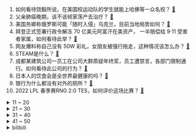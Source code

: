 1. 如何看待饶毅所说，在美国校运动队的学生就能上哈佛等一众名校？ [:link:](https://www.zhihu.com/question/515562537)
2. 父亲肺癌晚期，该不该倾家荡产去治疗？ [:link:](https://www.zhihu.com/question/446433748)
3. 美国务卿称俄罗斯可能「随时入侵」乌克兰，目前当地局势如何？ [:link:](https://www.zhihu.com/question/516100451)
4. 拜登正式签署行政令解冻 70 亿美元阿富汗在美资产， 一半赔偿给 9·11 受害者家属，如何看待此举？ [:link:](https://www.zhihu.com/question/516106803)
5. 网友爆料称自己没有 50W 彩礼，女朋友被强行拖走，这种情况该怎么办？ [:link:](https://www.zhihu.com/question/516097950)
6. STEAM是什么？ [:link:](https://www.zhihu.com/question/511784868)
7. 成都某建筑公司一员工在公司大群质疑年终奖，员工遭禁言，各部门限制通行。如何看待此公司的行为？ [:link:](https://www.zhihu.com/question/515974615)
8. 日本人的饮食会是全世界最健康的吗？ [:link:](https://www.zhihu.com/question/422054066)
9. 银行为什么都没有对外的厕所？ [:link:](https://www.zhihu.com/question/264251758)
10. 2022 LPL 春季赛RNG 2:0 TES，如何评价这场比赛？ [:link:](https://www.zhihu.com/question/516192452)
<details>
<summary>11 ~ 20</summary>

11. 如何看待速度滑冰男子 500 米颁奖仪式韩国运动员领奖前做出擦领奖台的动作？ [:link:](https://www.zhihu.com/question/516198351)
12. 如果你是华山派弟子，会加入气宗还是剑宗？ [:link:](https://www.zhihu.com/question/342393844)
13. 真的能忘记你喜欢的那个人吗？ [:link:](https://www.zhihu.com/question/515515845)
14. 2022 春节档观影人次仅 1.14 亿，电影票房开始走下坡路了吗？如果电影票变便宜了，局面会改变吗？ [:link:](https://www.zhihu.com/question/515936722)
15. 四室两厅三卫 165 平米的户型，南面次卧有卫生间想做女儿房，但仅有 11 平米该怎么办？ [:link:](https://www.zhihu.com/question/515015236)
16. 如何评价男子吹气检测超标被定为「饮酒驾车」后仍要抽血复检，最终被判为「醉酒驾车」？吹气检测会不准吗？ [:link:](https://www.zhihu.com/question/516135752)
17. 一个想不择手段去赚钱的人，他的思想和心理是太幼稚了还是太成熟了？ [:link:](https://www.zhihu.com/question/514641836)
18. 为什么水系魔法师不直接把敌人体内的水抽干完成击杀，而是要控制好几吨水去砸人? [:link:](https://www.zhihu.com/question/511160529)
19. 失业在家一个月了，感觉自己很无用不知道找什么样的工作，教培行业不景气，我该做点什么呢？ [:link:](https://www.zhihu.com/question/498996764)
20. 买 iPhone SE 系列的人是什么心态？ [:link:](https://www.zhihu.com/question/515480201)
</details>
<details>
<summary>21 ~ 30</summary>

21. 如果重返高一，你会做什么？ [:link:](https://www.zhihu.com/question/323215725)
22. 如何看待分析称 2022 年一月全国土地出让金下跌 61%？ [:link:](https://www.zhihu.com/question/515719550)
23. 广电总局提出反对电视剧市场恶性竞争，禁止违法失德艺人通过电视剧出镜等，将会带来哪些影响？ [:link:](https://www.zhihu.com/question/515911536)
24. 国际滑联回应羽生结弦 4A 未获认定，因该跳的旋转度不足，如何评价这一结果？ [:link:](https://www.zhihu.com/question/516133019)
25. 你认为厉害的人，最最核心的三个能力是什么？ [:link:](https://www.zhihu.com/question/515214154)
26. 把《火影忍者》雏田和小樱班级互换会怎么样？她们现在实力和命运会如何？ [:link:](https://www.zhihu.com/question/512801354)
27. c++的单例模式为什么不直接全部使用static，而是非要实例化一个对象？ [:link:](https://www.zhihu.com/question/56527586)
28. 有没有男主是人鱼，女主是人类的言情小说？ [:link:](https://www.zhihu.com/question/386352477)
29. 多读书，是否真的能改变一个人的气质或者性格？ [:link:](https://www.zhihu.com/question/514148836)
30. 在创作网络小说的过程中，常驻配角应该设定多少个？具体要怎样去设定？ [:link:](https://www.zhihu.com/question/515388899)
</details>
<details>
<summary>31 ~ 40</summary>

31. 21-22 赛季英超曼联 1:1 战平南安普顿，如何评价这场比赛？ [:link:](https://www.zhihu.com/question/516199076)
32. 一个等你五年，和一个陪你五年的，你会选择哪个? [:link:](https://www.zhihu.com/question/510045642)
33. 电视剧《开端》有哪些细节细思极恐？ [:link:](https://www.zhihu.com/question/510965420)
34. 为什么我会觉得《Minecraft》有一种悲伤感？ [:link:](https://www.zhihu.com/question/435941371)
35. 和男朋友在一起的第一个情人节 ，送男朋友什么礼物比较好？ [:link:](https://www.zhihu.com/question/311778493)
36. 在一起过和从没在一起，哪个更遗憾？ [:link:](https://www.zhihu.com/question/512674103)
37. 为什么狼人杀越来越凉，剧本杀也没有大火，桌游是不是没有出路了？ [:link:](https://www.zhihu.com/question/412234267)
38. 有没有美一点、短一点的文案？ [:link:](https://www.zhihu.com/question/514105972)
39. 西贝莜面村店内被指播放不雅视频，餐厅称「非店员所为，已报警」，涉事人员会受到什么处罚? [:link:](https://www.zhihu.com/question/515792068)
40. 喜欢一个人五年了能忘掉吗？ [:link:](https://www.zhihu.com/question/515214240)
</details>
<details>
<summary>41 ~ 50</summary>

41. 2022 LPL 春季赛WBG 2:1 FPX，如何评价这场比赛？ [:link:](https://www.zhihu.com/question/516166571)
42. 如何评价宋佳、陈赫主演的电视剧《盛装》？ [:link:](https://www.zhihu.com/question/515056808)
43. 为什么现在的孩子都不向父母交红包了？ [:link:](https://www.zhihu.com/question/515840550)
44. 想知道暗恋成功是什么体验？ [:link:](https://www.zhihu.com/question/52786326)
45. 对你来说活下去的动力是什么？ [:link:](https://www.zhihu.com/question/513988387)
46. 内心的充实从何而来？ [:link:](https://www.zhihu.com/question/64647085)
47. 2022 北京冬奥会速度滑冰男子 500 米高亭宇破奥运纪录夺得中国第 4 金，如何评价他的表现？ [:link:](https://www.zhihu.com/question/516170249)
48. 偶尔想喝热水，买即热式饮水机会沦为鸡肋吗？ [:link:](https://www.zhihu.com/question/515795003)
49. 考研有哪些经验可以传给2023的考研党？ [:link:](https://www.zhihu.com/question/509295129)
50. 说到蓝色和白色，你最先想到的是什么？ [:link:](https://www.zhihu.com/question/514862699)
</details><details>
<summary>bilibili</summary>

1. 《原神》八重神子角色PV——「狐之所爱」 [:link:](//www.bilibili.com/video/BV11b4y177H4)
2. 月售10000多盒的超人气饼干，自己在家做，结果。。。 [:link:](//www.bilibili.com/video/BV1f34y1k7D5)
3. 圆满了！原来早在16年前官方就埋下了伏笔啊！ [:link:](//www.bilibili.com/video/BV1GT4y1X7AA)
4. 《孤勇者》完整版！谁再说我不关心你们，我跟谁急！！！ [:link:](//www.bilibili.com/video/BV1Mq4y187tw)
5. 【罗翔】我也是第一次到这个地方来，大开眼界！ [:link:](//www.bilibili.com/video/BV1Yi4y1f7ou)
6. 谷爱凌：好的，下一个问题… [:link:](//www.bilibili.com/video/BV1pZ4y1R7qG)
7. 印度街头煮面兄弟 [:link:](//www.bilibili.com/video/BV1u5411o7hx)
8. 如何把苏伊士运河变没？【硬核狠人26】 [:link:](//www.bilibili.com/video/BV19F41177yJ)
9. ⚡尺V尺⚡ [:link:](//www.bilibili.com/video/BV1pm4y1d7M5)
10. 课 堂 请 勿 对 对 子【第二季】5.0 ！！！ [:link:](//www.bilibili.com/video/BV1JP4y1P76Q)
<details>
<summary>11 ~ 20</summary>

11. 一只靠脚刹车的涡轮增鸭 [:link:](//www.bilibili.com/video/BV13R4y1L7Ch)
12. 《关于男友来我家串门惨遭亲戚围观这件事》 [:link:](//www.bilibili.com/video/BV19F411778H)
13. 看不起中国土狗？我笑了 [:link:](//www.bilibili.com/video/BV1Li4y1f74d)
14. 美军：这样下去要输越南了 [:link:](//www.bilibili.com/video/BV1Kq4y187Kk)
15. 这也能卖？！ [:link:](//www.bilibili.com/video/BV1XT4y1Q7cV)
16. 赵鹏疯了，到处踢人 [:link:](//www.bilibili.com/video/BV1uT4y1X7ZS)
17. 川普烤肉店重新开业！美国最大网红餐厅现在怎样了？ [:link:](//www.bilibili.com/video/BV1434y117aX)
18. 很高兴认识你，我又给她唱了两首歌！【国际连线究极尬聊网恋篇 续】 [:link:](//www.bilibili.com/video/BV1Qa411y7bH)
19. 俯卧撑，但监督者是AI。 [:link:](//www.bilibili.com/video/BV1sm4y1Z76x)
20. 一口香哭的童年回忆！轰轰炸炸脆脆香香大鱿鱼~ [:link:](//www.bilibili.com/video/BV16a411y7Zd)
</details>
<details>
<summary>21 ~ 30</summary>

21. 男子去亲戚家拜年，回家途中经过一条泥路，掏出手机拍出绝美大片 [:link:](//www.bilibili.com/video/BV1E5411o7PA)
22. 有个洗脚妹问我：“是不是人与人之间没有互相看透 才产生了爱情？” [:link:](//www.bilibili.com/video/BV1Wi4y1f7yq)
23. “对不起，我还是没能走出那个夏天。” [:link:](//www.bilibili.com/video/BV1Fq4y187Q4)
24. 这就是格局！#羽生结弦 #冬奥会 [:link:](//www.bilibili.com/video/BV14L4y137qa)
25. 豆腐雕刻“鱼跃” [:link:](//www.bilibili.com/video/BV1Cm4y1Z7LR)
26. 当朋友不开心时，只有巨大麻薯蛋挞杯才能哄好，吸着吃比奶茶过瘾。 [:link:](//www.bilibili.com/video/BV1WR4y177Nd)
27. 欢迎来到魔法世界～ [:link:](//www.bilibili.com/video/BV1kL4y1377Y)
28. 世界上最幸运的冠军，靠运气一路进入决赛，又靠运气获得金牌！ [:link:](//www.bilibili.com/video/BV1ua411y7VP)
29. 一个人，何止一个人！！！ [:link:](//www.bilibili.com/video/BV1LP4y1w7Wc)
30. 《中 二 少 年 杀 鬼 记 ！》 [:link:](//www.bilibili.com/video/BV1vL4y1s7qY)
</details>
<details>
<summary>31 ~ 40</summary>

31. 《 沙 雕 新 闻 大 赏 》 [:link:](//www.bilibili.com/video/BV1HY411L7DX)
32. 说他傻吧就他会，说他聪明吧一个没吃着 [:link:](//www.bilibili.com/video/BV1JS4y1C7Qc)
33. 无人机+迫击炮=？？？【迫击炮快乐阴人流#4】 [:link:](//www.bilibili.com/video/BV1QF41177bp)
34. 情人节预演 [:link:](//www.bilibili.com/video/BV1Nq4y187Yv)
35. 【原神】全网首发最齐全白嫖紫蓝绿三色经验书点位（全程剪辑无墨迹） [:link:](//www.bilibili.com/video/BV1su41197mF)
36. 又一个受封建迷信荼毒的 [:link:](//www.bilibili.com/video/BV13R4y1L7Xa)
37. 你爸过年回家在饭桌上干的那些事 [:link:](//www.bilibili.com/video/BV1Mi4y1f7CR)
38. 水 星 迫 降 青 春 版 #2 ！！？ [:link:](//www.bilibili.com/video/BV1eu41197nJ)
39. 当她拿出豆包的那一刻 我蚌埠住了 [:link:](//www.bilibili.com/video/BV1ET4y1X7PR)
40. 不轻易去评判 特别是在不知情的时候 [:link:](//www.bilibili.com/video/BV1nZ4y1R7bc)
</details>
<details>
<summary>41 ~ 50</summary>

41. 这些年被学生惯坏的老师 [:link:](//www.bilibili.com/video/BV1r3411j7Wi)
42. 评分5.6！历史新低令人窒息！诚实吐槽柯南M24绯色的子弹 [:link:](//www.bilibili.com/video/BV1G5411o7HX)
43. 普京和马克龙隔超长桌会谈 画面被网友各种玩坏 [:link:](//www.bilibili.com/video/BV15Y411L7tr)
44. 世界并不完美，我们还有彼此 - 斑鸠 Alec Benjamin 现场剪辑版《If We Have Each Other》【中英双字】 [:link:](//www.bilibili.com/video/BV12Z4y1Z7na)
45. 羽生结弦是不是有那个社交牛逼症 [:link:](//www.bilibili.com/video/BV1344y1H7bg)
46. 别人的18岁vs你的18岁… [:link:](//www.bilibili.com/video/BV1cr4y1a7dp)
47. 【原神】好家伙！就你小子一天天这么二创是吧？？ [:link:](//www.bilibili.com/video/BV1RR4y157Lu)
48. 帅小伙因黄油快过期，被迫做一期惠灵顿牛排，吃一口眼泪都掉了下来 [:link:](//www.bilibili.com/video/BV1aZ4y1o7mZ)
49. 在半睡半醒的冬日里给你暖意，踏雪前行，付出总会有所收获~感谢三连~ [:link:](//www.bilibili.com/video/BV1PY411L71U)
50. 一张嘴就知道，确实是文化人 [:link:](//www.bilibili.com/video/BV1Ni4y1f7Sv)
</details>
<details>
<summary>51 ~ 60</summary>

51. 大家好！我是佐藤健，我来B站啦！ [:link:](//www.bilibili.com/video/BV11b4y177DE)
52. 原初修真伏羲生存 EP1 开局竟出一把神弓 [:link:](//www.bilibili.com/video/BV1Ua411y7De)
53. “别开枪，我投降惹 ! ” [:link:](//www.bilibili.com/video/BV1TT4y1X73U)
54. 猫咪:能带我回家吗。 [:link:](//www.bilibili.com/video/BV1xu411976Z)
55. 【野生人类图鉴】我的冤种朋友你还好吗？【妈见打】 [:link:](//www.bilibili.com/video/BV1Ja411y7fX)
56. 【不止游戏】AK-47究竟有多经典？ [:link:](//www.bilibili.com/video/BV1nS4y1G7DW)
57. 悄悄给爸妈转钱，看看他们各自的反应 [:link:](//www.bilibili.com/video/BV1du41197At)
58. 人生第一次吃皇帝蟹！一口气就买了俩 [:link:](//www.bilibili.com/video/BV1MR4y1L7RT)
59. 《本视频纯属虚构，如有雷同，那可太好了》 [:link:](//www.bilibili.com/video/BV1BS4y1G7SH)
60. 艾伦·耶志毅发动地鸣前怒批调查兵团 [:link:](//www.bilibili.com/video/BV1vr4y1h7d1)
</details>
<details>
<summary>61 ~ 70</summary>

61. 一墩难求，那就用沙子堆一个吧 [:link:](//www.bilibili.com/video/BV1kY411L7Kw)
62. 绑架代替购买没节操 [:link:](//www.bilibili.com/video/BV1j5411o7kL)
63. 武大靖给王濛刷火箭，却“惨遭”王濛踢出直播间 [:link:](//www.bilibili.com/video/BV1834y117o3)
64. 【时代少年团】TNT纪录片《光环中的少年——“辞旧”》预告片 [:link:](//www.bilibili.com/video/BV1C3411j7nC)
65. 后来，国产剧中再也看不到这样穿着打扮的女主了！ [:link:](//www.bilibili.com/video/BV1S44y1H71t)
66. 物 归 原 主 [:link:](//www.bilibili.com/video/BV15q4y187zX)
67. 【全网唯一】真·单人7-18 终结时代 [:link:](//www.bilibili.com/video/BV1Su41197Ay)
68. 吃瓜皇子2：哥哥们夺嫡，其他弟弟在干嘛？【雍正王朝】 [:link:](//www.bilibili.com/video/BV1vb4y177NX)
69. 机长：要系好安全带哦 ~ [:link:](//www.bilibili.com/video/BV1da411y79q)
70. 试吃深海大猛货，龙宫使者，你们猜会翻车吗？ [:link:](//www.bilibili.com/video/BV15341177PE)
</details>
<details>
<summary>71 ~ 80</summary>

71. 黑皮＋甜妹？涂上最黑粉底假装去美黑，爸妈回家看傻了…… [:link:](//www.bilibili.com/video/BV1SL4y1s7Ch)
72. 跟我铠子拼你有这个实力吗！！？ [:link:](//www.bilibili.com/video/BV1K5411o7mA)
73. “动物治愈你的坏心情！” [:link:](//www.bilibili.com/video/BV135411o7Zz)
74. 集源江湖菜  厨子探店¥163 [:link:](//www.bilibili.com/video/BV1bY411L73p)
75. 为什么都在期待2026年意大利冬奥会！而韩国却害怕 [:link:](//www.bilibili.com/video/BV1ZT4y1Q7EV)
76. 当主办方放错了国歌，于是某些血脉就觉醒了！！！ [:link:](//www.bilibili.com/video/BV1ba411y7kW)
77. 冬奥会上的DJ能处，有歌真敢放，怕不是六公主派来的吧 [:link:](//www.bilibili.com/video/BV145411o7Gq)
78. 卧槽卧槽！！我不信有对手顶得住他这一套！ [:link:](//www.bilibili.com/video/BV1bu41197m2)
79. 大圣取经是被洗脑了？黑神话前世《斗战神》讲了个什么故事？猴哥背后隐藏惊人内幕！01 [:link:](//www.bilibili.com/video/BV1Yb4y1j76a)
80. 这部国漫放现在就是降维打击 [:link:](//www.bilibili.com/video/BV1Mq4y187gt)
</details>
<details>
<summary>81 ~ 90</summary>

81. 学校里挂的横幅差点把人笑死 [:link:](//www.bilibili.com/video/BV135411f73U)
82. 结婚前你必查的6件事，要不然呀，你以为的灵魂伴侣 很可能是个隐藏的大BOSS [:link:](//www.bilibili.com/video/BV1zR4y1j7US)
83. 毛子的下车方式 [:link:](//www.bilibili.com/video/BV1ea411y7a7)
84. 他要是懂汉语，就会知道央视对他的赞美有多诗情画意了！ [:link:](//www.bilibili.com/video/BV1xa411y7wc)
85. 当你的游戏由「运气」来掌握？！ [:link:](//www.bilibili.com/video/BV1Hm4y1d7jp)
86. 内容看完极度舒适（六） [:link:](//www.bilibili.com/video/BV1W34y117QG)
87. 今年最心疼的一顿饭！上海人均价最高的店，买单差点把我送走！ [:link:](//www.bilibili.com/video/BV1Ci4y1f7W5)
88. 揭秘诈骗式手机回收，UP亲测8799的iPhone13ProMax差点没了！ [:link:](//www.bilibili.com/video/BV1J5411o7no)
89. 人没钱不如鬼，汤没盐不如水！！！！ [:link:](//www.bilibili.com/video/BV1CS4y1G78L)
90. 当你成为「wifi路由器」？！ [:link:](//www.bilibili.com/video/BV1jF411n7zN)
</details>
<details>
<summary>91 ~ 100</summary>

91. 玉米加农炮机甲？！僵王都能秒杀？？ [:link:](//www.bilibili.com/video/BV16Y411L72G)
92. 北美最危险国家随机探店！！摇到哪就吃到哪，居然这么离谱？ [:link:](//www.bilibili.com/video/BV165411o7ki)
93. ⚡ 2.5 玩 家 现 状 ⚡ [:link:](//www.bilibili.com/video/BV14R4y177np)
94. 《理发店的日常》之《我和徒弟的相爱相杀》 [:link:](//www.bilibili.com/video/BV14L4y137HU)
95. 摆烂级新手号玩后感...原神新手体验不该只是新手的事儿！ [:link:](//www.bilibili.com/video/BV1su41197xf)
96. 我们的“双休”到底被谁偷走了？！ [:link:](//www.bilibili.com/video/BV1RR4y157HU)
97. 看看是不是你 [:link:](//www.bilibili.com/video/BV1QP4y1c7id)
98. 【原神】收藏！白嫖原石！是真能藏啊，全部邀约的隐藏成就 [:link:](//www.bilibili.com/video/BV1Y44y1H7LA)
99. 本以为是段子，没想到却是考试题！ [:link:](//www.bilibili.com/video/BV17T4y1X7BZ)
100. 猪猪坐飞机... [:link:](//www.bilibili.com/video/BV1344y1H7zE)
</details></details>